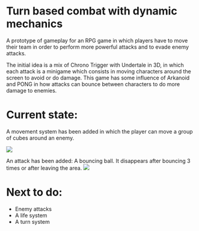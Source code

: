 # Turn based combat with dynamic mechanics
A prototype of gameplay for an RPG game in which players have to move their team in order to perform more powerful attacks and to evade enemy attacks.

The initial idea is a mix of Chrono Trigger with Undertale in 3D, in which each attack is a minigame which consists in moving characters around the screen to avoid or do damage. This game has some influence of Arkanoid and PONG in how attacks can bounce between characters to do more damage to enemies.

# Current state:

A movement system has been added in which the player can move a group of cubes around an enemy.

![](https://thumbs.gfycat.com/PopularGreatGordonsetter-size_restricted.gif)

An attack has been added: A bouncing ball. It disappears after bouncing 3 times or after leaving the area.
![](https://thumbs.gfycat.com/SardonicDimwittedAlpinegoat-size_restricted.gif)

# Next to do:

- Enemy attacks
- A life system
- A turn system

